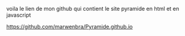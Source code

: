 



voila le lien de mon github  qui contient le site pyramide  en html et en javascript


https://github.com/marwenbra/Pyramide.github.io

